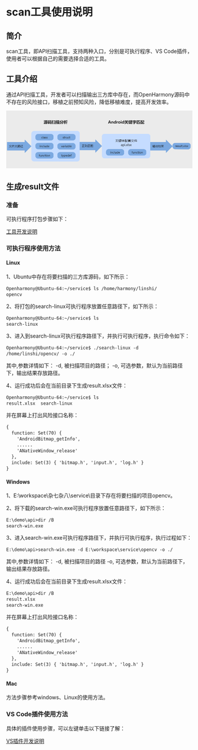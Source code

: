 # scan工具使用说明
## 简介

scan工具，即API扫描工具，支持两种入口，分别是可执行程序、VS Code插件，使用者可以根据自己的需要选择合适的工具。

## 工具介绍

通过API扫描工具，开发者可以扫描输出三方库中存在，而OpenHarmony源码中不存在的风险接口，移植之前预知风险，降低移植难度，提高开发效率。

![](./../figures/pic-api-frm.png)

## 生成result文件

### 准备

可执行程序打包步骤如下：

[工具开发说明](https://gitee.com/openharmony/napi_generator/blob/master/src/tool/api/docs/scan_DEVELOP_ZH.md)

### 可执行程序使用方法

#### Linux
1、Ubuntu中存在将要扫描的三方库源码，如下所示：

	Openharmony@Ubuntu-64:~/service$ ls /home/harmony/linshi/
	opencv

2、将打包的search-linux可执行程序放置任意路径下，如下所示：

	Openharmony@Ubuntu-64:~/service$ ls
	search-linux

3、进入到search-linux可执行程序路径下，并执行可执行程序，执行命令如下：

	Openharmony@Ubuntu-64:~/service$ ./search-linux -d /home/linshi/opencv/ -o ./

其中,参数详情如下：
	-d, 被扫描项目的路径；
	-o, 可选参数，默认为当前路径下，输出结果存放路径。

4、运行成功后会在当前目录下生成result.xlsx文件：

	Openharmony@Ubuntu-64:~/service$ ls
	result.xlsx  search-linux

并在屏幕上打出风险接口名称：

```
{
  function: Set(70) {
    'AndroidBitmap_getInfo',
    ......
    'ANativeWindow_release'
  },
  include: Set(3) { 'bitmap.h', 'input.h', 'log.h' }
}
```

#### Windows

1、E:\workspace\杂七杂八\service\目录下存在将要扫描的项目opencv。

2、将下载的search-win.exe可执行程序放置任意路径下，如下所示：

	E:\demo\api>dir /B
	search-win.exe

3、进入search-win.exe可执行程序路径下，并执行可执行程序，执行过程如下：

	E:\demo\api>search-win.exe -d E:\workspace\service\opencv -o ./

其中,参数详情如下：
	-d, 被扫描项目的路径
	-o, 可选参数，默认为当前路径下，输出结果存放路径。

4、运行成功后会在当前目录下生成result.xlsx文件：

	E:\demo\api>dir /B
	result.xlsx
	search-win.exe

并在屏幕上打出风险接口名称：

```
{
  function: Set(70) {
    'AndroidBitmap_getInfo',
    ......
    'ANativeWindow_release'
  },
  include: Set(3) { 'bitmap.h', 'input.h', 'log.h' }
}
```

#### Mac

方法步骤参考windows、Linux的使用方法。

### VS Code插件使用方法

具体的插件使用步骤，可以左键单击以下链接了解：

[VS插件开发说明](https://gitee.com/openharmony/napi_generator/blob/master/src/tool/api/api_scan_vs_plugin/docs/INSTRUCTION_ZH.md)

